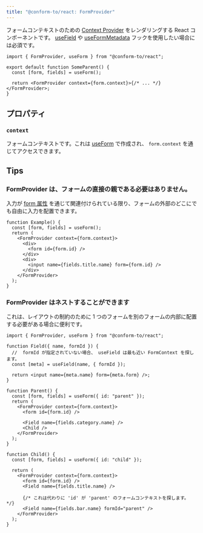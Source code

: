 ```yaml
---
title: "@conform-to/react: FormProvider"
---
```


フォームコンテキストのための [Context Provider](https://react.dev/reference/react/createContext#provider) をレンダリングする React コンポーネントです。 [useField](api-react-usefield.md) や [useFormMetadata](api-react-useformmetadata.md) フックを使用したい場合には必須です。

```tsx
import { FormProvider, useForm } from "@conform-to/react";

export default function SomeParent() {
  const [form, fields] = useForm();

  return <FormProvider context={form.context}>{/* ... */}</FormProvider>;
}
```

## プロパティ

### `context`

フォームコンテキストです。これは [useForm](./useForm) で作成され、 `form.context` を通じてアクセスできます。

## Tips

### FormProvider は、フォームの直接の親である必要はありません。

入力が [form 属性](https://developer.mozilla.org/en-US/docs/Web/API/HTMLInputElement#instance_properties_related_to_the_parent_form) を通じて関連付けられている限り、フォームの外部のどこにでも自由に入力を配置できます。

```tsx
function Example() {
  const [form, fields] = useForm();
  return (
    <FormProvider context={form.context}>
      <div>
        <form id={form.id} />
      </div>
      <div>
        <input name={fields.title.name} form={form.id} />
      </div>
    </FormProvider>
  );
}
```

### FormProvider はネストすることができます

これは、レイアウトの制約のために 1 つのフォームを別のフォームの内部に配置する必要がある場合に便利です。

```tsx
import { FormProvider, useForm } from "@conform-to/react";

function Field({ name, formId }) {
  //  formId が指定されていない場合、 useField は最も近い FormContext を探します。
  const [meta] = useField(name, { formId });

  return <input name={meta.name} form={meta.form} />;
}

function Parent() {
  const [form, fields] = useForm({ id: "parent" });
  return (
    <FormProvider context={form.context}>
      <form id={form.id} />

      <Field name={fields.category.name} />
      <Child />
    </FormProvider>
  );
}

function Child() {
  const [form, fields] = useForm({ id: "child" });

  return (
    <FormProvider context={form.context}>
      <form id={form.id} />
      <Field name={fields.title.name} />

      {/* これは代わりに 'id' が 'parent' のフォームコンテキストを探します。 */}
      <Field name={fields.bar.name} formId="parent" />
    </FormProvider>
  );
}
```
